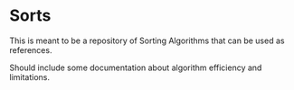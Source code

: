 # Sorts
This is meant to be a repository of Sorting Algorithms that can be used as references.

Should include some documentation about algorithm efficiency and limitations.
